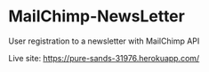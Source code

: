 # MailChimp-NewsLetter
User registration to a newsletter with MailChimp API

Live site: https://pure-sands-31976.herokuapp.com/
